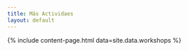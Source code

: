 ```yaml
---
title: Más Actividaes
layout: default
---
```

{% include content-page.html data=site.data.workshops %}